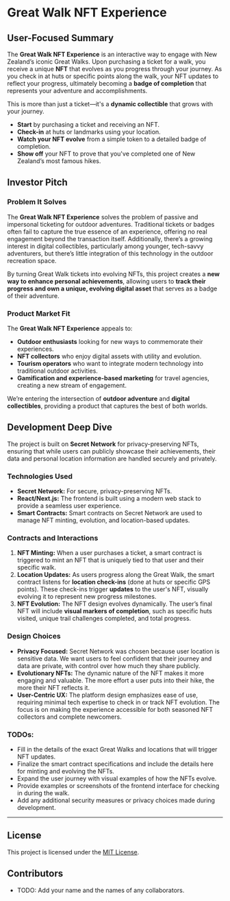 # Great Walk NFT Experience

## User-Focused Summary

The **Great Walk NFT Experience** is an interactive way to engage with New Zealand’s iconic Great Walks. Upon purchasing a ticket for a walk, you receive a unique **NFT** that evolves as you progress through your journey. As you check in at huts or specific points along the walk, your NFT updates to reflect your progress, ultimately becoming a **badge of completion** that represents your adventure and accomplishments.

This is more than just a ticket—it's a **dynamic collectible** that grows with your journey.

- **Start** by purchasing a ticket and receiving an NFT.
- **Check-in** at huts or landmarks using your location.
- **Watch your NFT evolve** from a simple token to a detailed badge of completion.
- **Show off** your NFT to prove that you've completed one of New Zealand’s most famous hikes.

## Investor Pitch

### Problem It Solves

The **Great Walk NFT Experience** solves the problem of passive and impersonal ticketing for outdoor adventures. Traditional tickets or badges often fail to capture the true essence of an experience, offering no real engagement beyond the transaction itself. Additionally, there’s a growing interest in digital collectibles, particularly among younger, tech-savvy adventurers, but there’s little integration of this technology in the outdoor recreation space.

By turning Great Walk tickets into evolving NFTs, this project creates a **new way to enhance personal achievements**, allowing users to **track their progress and own a unique, evolving digital asset** that serves as a badge of their adventure.

### Product Market Fit

The **Great Walk NFT Experience** appeals to:

- **Outdoor enthusiasts** looking for new ways to commemorate their experiences.
- **NFT collectors** who enjoy digital assets with utility and evolution.
- **Tourism operators** who want to integrate modern technology into traditional outdoor activities.
- **Gamification and experience-based marketing** for travel agencies, creating a new stream of engagement.

We’re entering the intersection of **outdoor adventure** and **digital collectibles**, providing a product that captures the best of both worlds.

## Development Deep Dive

The project is built on **Secret Network** for privacy-preserving NFTs, ensuring that while users can publicly showcase their achievements, their data and personal location information are handled securely and privately.

### Technologies Used

- **Secret Network:** For secure, privacy-preserving NFTs.
- **React/Next.js:** The frontend is built using a modern web stack to provide a seamless user experience.
- **Smart Contracts:** Smart contracts on Secret Network are used to manage NFT minting, evolution, and location-based updates.

### Contracts and Interactions

1. **NFT Minting:** When a user purchases a ticket, a smart contract is triggered to mint an NFT that is uniquely tied to that user and their specific walk.
2. **Location Updates:** As users progress along the Great Walk, the smart contract listens for **location check-ins** (done at huts or specific GPS points). These check-ins trigger **updates** to the user's NFT, visually evolving it to represent new progress milestones.
3. **NFT Evolution:** The NFT design evolves dynamically. The user’s final NFT will include **visual markers of completion**, such as specific huts visited, unique trail challenges completed, and total progress.

### Design Choices

- **Privacy Focused:** Secret Network was chosen because user location is sensitive data. We want users to feel confident that their journey and data are private, with control over how much they share publicly.
- **Evolutionary NFTs:** The dynamic nature of the NFT makes it more engaging and valuable. The more effort a user puts into their hike, the more their NFT reflects it.
- **User-Centric UX:** The platform design emphasizes ease of use, requiring minimal tech expertise to check in or track NFT evolution. The focus is on making the experience accessible for both seasoned NFT collectors and complete newcomers.

### TODOs:

- Fill in the details of the exact Great Walks and locations that will trigger NFT updates.
- Finalize the smart contract specifications and include the details here for minting and evolving the NFTs.
- Expand the user journey with visual examples of how the NFTs evolve.
- Provide examples or screenshots of the frontend interface for checking in during the walk.
- Add any additional security measures or privacy choices made during development.

---

## License

This project is licensed under the [MIT License](LICENSE).

## Contributors

- TODO: Add your name and the names of any collaborators.
